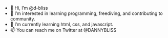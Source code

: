 - 👋 Hi, I’m @d-bliss
- 👀 I’m interested in learning programming, freediving, and contributing to community. 
- 🌱 I’m currently learning html, css, and javascript.
- 📫 You can reach me on Twitter at @DANNYBLISS

<!---
d-bliss/d-bliss is a ✨ special ✨ repository because its `README.md` (this file) appears on your GitHub profile.
You can click the Preview link to take a look at your changes.
--->
